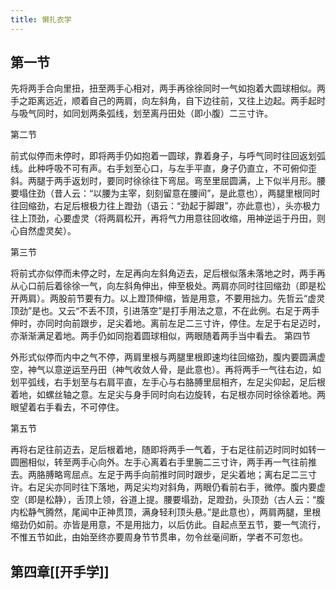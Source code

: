 ```yaml
---
title: 懒扎衣学
---
```


## 第一节

先将两手合向里扭，扭至两手心相对，两手再徐徐同时一气如抱着大圆球相似。两手之距离远近，顺着自己的两肩，向左斜角，自下边往前，又往上边起。两手起时与吸气同时，如同划两条弧线，划至离丹田处（即小腹）二三寸许。

第二节

前式似停而未停时，即将两手仍如抱着一圆球，靠着身子，与呼气同时往回返划弧线。此种呼吸不可有声。右手划至心口，与左手平直，身子仍直立，不可俯仰歪斜。两腿于两手返划时，要同时徐徐往下弯屈。弯至里屈圆满，上下似半月形。腰要塌住劲（昔人云：“以腰为主宰，刻刻留意在腰间”，是此意也），两腿里根同时往回缩劲，右足后根极力往上蹬劲（语云：“劲起于脚跟”，亦此意也），头亦极力往上顶劲，心要虚灵（将两肩松开，再将气力用意往回收缩，用神逆运于丹田，则心自然虚灵矣）。

第三节

将前式亦似停而未停之时，左足再向左斜角迈去，足后根似落未落地之时，两手再从心口前后着徐徐一气，向左斜角伸出，伸至极处。两肩亦同时往回缩劲（即是松开两肩）。两股前节要有力。以上蹬顶伸缩，皆是用意，不要用拙力。先哲云“虚灵顶劲”是也。又云“不丢不顶，引进落空”是打手用法之意，不在此例。右足于两手伸时，亦同时向前跟步，足尖着地。离前左足二三寸许，停住。左足于右足迈时，亦渐渐满足着地。两手仍如同抱着圆球相似，两眼随着两手当中看去。
第四节

外形式似停而内中之气不停，两肩里根与两腿里根即速均往回缩劲，腹内要圆满虚空，神气以意逆运至丹田（神气收敛人骨，是此意也）。再将两手一气往右边，如划平弧线，右手划至与右肩平直，左手心与右胳膊里屈相齐，左足尖仰起，足后根着地，如螺丝轴之意。左足尖与身手同时向右边旋转，右足根亦同时徐徐着地。两眼望着右手看去，不可停住。

第五节

再将右足往前迈去，足后根着地，随即将两手一气着，于右足往前迈时同时如转一圆圈相似，转至两手心向外。左手心离着右手里腕二三寸许，两手再一气往前推去。两胳膊略弯屈点。左足于两手向前推时同时跟步，足尖着地；离右足二三寸许。右足尖亦同时往下落地，两足尖均对斜角，两眼仍看前右手，微停。腹内要虚空（即是松静），舌顶上领，谷道上提。腰要塌劲，足蹬劲，头顶劲（古人云：“腹内松静气腾然，尾闻中正神贯顶，满身轻利顶头悬。”是此意也），两肩两腿，里根缩劲仍如前。亦皆是用意，不是用拙力，以后仿此。自起点至五节，要一气流行，不惟五节如此，由始至终亦要周身节节贯串，勿令丝毫间断，学者不可忽也。
## 第四章[[开手学]]
